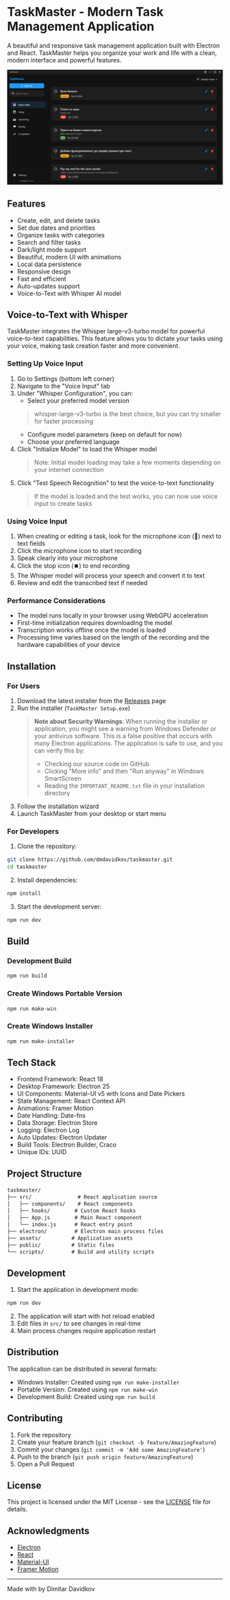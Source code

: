 # TaskMaster - Modern Task Management Application

A beautiful and responsive task management application built with Electron and React. TaskMaster helps you organize your work and life with a clean, modern interface and powerful features.

![TaskMaster Screenshot](assets/Screenshot.png)

## Features

- Create, edit, and delete tasks
- Set due dates and priorities
- Organize tasks with categories
- Search and filter tasks
- Dark/light mode support
- Beautiful, modern UI with animations
- Local data persistence
- Responsive design
- Fast and efficient
- Auto-updates support
- Voice-to-Text with Whisper AI model

## Voice-to-Text with Whisper

TaskMaster integrates the Whisper large-v3-turbo model for powerful voice-to-text capabilities. This feature allows you to dictate your tasks using your voice, making task creation faster and more convenient.

### Setting Up Voice Input

1. Go to Settings (bottom left corner)
2. Navigate to the "Voice Input" tab
3. Under "Whisper Configuration", you can:
   - Select your preferred model version 
   > whisper-large-v3-turbo is the best choice, but you can try smaller for faster processing
   - Configure model parameters (keep on default for now)
   - Choose your preferred language
4. Click "Initialize Model" to load the Whisper model
   > Note: Initial model loading may take a few moments depending on your internet connection
5. Click "Test Speech Recognition" to test the voice-to-text functionality
   > If the model is loaded and the test works, you can now use voice input to create tasks

### Using Voice Input

1. When creating or editing a task, look for the microphone icon (🎤) next to text fields
2. Click the microphone icon to start recording
3. Speak clearly into your microphone
4. Click the stop icon (⏹️) to end recording
5. The Whisper model will process your speech and convert it to text
6. Review and edit the transcribed text if needed

### Performance Considerations

- The model runs locally in your browser using WebGPU acceleration
- First-time initialization requires downloading the model
- Transcription works offline once the model is loaded
- Processing time varies based on the length of the recording and the hardware capabilities of your device

## Installation

### For Users

1. Download the latest installer from the [Releases](../../releases) page
2. Run the installer (`TaskMaster Setup.exe`)
   > **Note about Security Warnings**: When running the installer or application, you might see a warning from Windows Defender or your antivirus software. This is a false positive that occurs with many Electron applications. The application is safe to use, and you can verify this by:
   > - Checking our source code on GitHub
   > - Clicking "More info" and then "Run anyway" in Windows SmartScreen
   > - Reading the `IMPORTANT_README.txt` file in your installation directory
3. Follow the installation wizard
4. Launch TaskMaster from your desktop or start menu

### For Developers

1. Clone the repository:
```bash
git clone https://github.com/dmdavidkov/taskmaster.git
cd taskmaster
```

2. Install dependencies:
```bash
npm install
```

3. Start the development server:
```bash
npm run dev
```

## Build

### Development Build
```bash
npm run build
```

### Create Windows Portable Version
```bash
npm run make-win
```

### Create Windows Installer
```bash
npm run make-installer
```

## Tech Stack

- Frontend Framework: React 18
- Desktop Framework: Electron 25
- UI Components: Material-UI v5 with Icons and Date Pickers
- State Management: React Context API
- Animations: Framer Motion
- Date Handling: Date-fns
- Data Storage: Electron Store
- Logging: Electron Log
- Auto Updates: Electron Updater
- Build Tools: Electron Builder, Craco
- Unique IDs: UUID

## Project Structure

```
taskmaster/
├── src/               # React application source
│   ├── components/    # React components
│   ├── hooks/        # Custom React hooks
│   ├── App.js        # Main React component
│   └── index.js      # React entry point
├── electron/         # Electron main process files
├── assets/          # Application assets
├── public/          # Static files
└── scripts/         # Build and utility scripts
```

## Development

1. Start the application in development mode:
```bash
npm run dev
```

2. The application will start with hot reload enabled
3. Edit files in `src/` to see changes in real-time
4. Main process changes require application restart

## Distribution

The application can be distributed in several formats:

- Windows Installer: Created using `npm run make-installer`
- Portable Version: Created using `npm run make-win`
- Development Build: Created using `npm run build`

## Contributing

1. Fork the repository
2. Create your feature branch (`git checkout -b feature/AmazingFeature`)
3. Commit your changes (`git commit -m 'Add some AmazingFeature'`)
4. Push to the branch (`git push origin feature/AmazingFeature`)
5. Open a Pull Request

## License

This project is licensed under the MIT License - see the [LICENSE](LICENSE) file for details.

## Acknowledgments

- [Electron](https://www.electronjs.org/)
- [React](https://reactjs.org/)
- [Material-UI](https://mui.com/)
- [Framer Motion](https://www.framer.com/motion/)

---

Made with by Dimitar Davidkov
